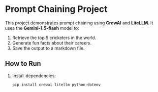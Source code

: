 # Prompt Chaining Project

This project demonstrates prompt chaining using **CrewAI** and **LiteLLM**. It uses the **Gemini-1.5-flash** model to:
1. Retrieve the top 5 cricketers in the world.
2. Generate fun facts about their careers.
3. Save the output to a markdown file.

## How to Run
1. Install dependencies:
   ```bash
   pip install crewai litellm python-dotenv


   